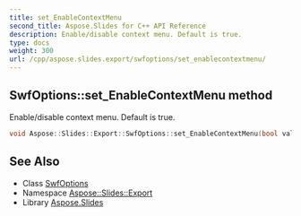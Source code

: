 ```yaml
---
title: set_EnableContextMenu
second_title: Aspose.Slides for C++ API Reference
description: Enable/disable context menu. Default is true.
type: docs
weight: 300
url: /cpp/aspose.slides.export/swfoptions/set_enablecontextmenu/
---
```

## SwfOptions::set_EnableContextMenu method


Enable/disable context menu. Default is true.

```cpp
void Aspose::Slides::Export::SwfOptions::set_EnableContextMenu(bool value) override
```

## See Also

* Class [SwfOptions](../)
* Namespace [Aspose::Slides::Export](../../)
* Library [Aspose.Slides](../../../)
